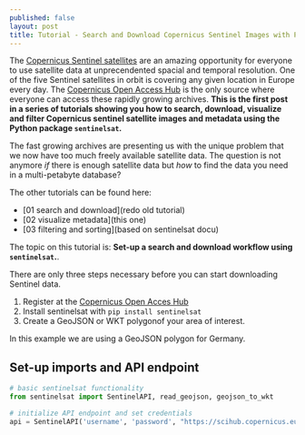 ```yaml
---
published: false
layout: post
title: Tutorial - Search and Download Copernicus Sentinel Images with Python
---
```

The [Copernicus Sentinel satellites](http://www.esa.int/Our_Activities/Observing_the_Earth/Copernicus/Overview4) are an amazing opportunity for everyone to use satellite data at unprecendented spacial and temporal resolution. One of the five Sentinel satellites in orbit is covering any given location in Europe every day. The [Copernicus Open Access Hub](https://scihub.copernicus.eu) is the only source where everyone can access these rapidly growing archives. **This is the first post in a series of tutorials showing you how to search, download, visualize and filter Copernicus sentinel satellite images and metadata using the Python package `sentinelsat`.**

The fast growing archives are presenting us with the unique problem that we now have too much freely available satellite data. The question is not anymore *if* there is enough satellite data but *how* to find the data you need in a multi-petabyte database?

The other tutorials can be found here:

- [01 search and download](redo old tutorial)
- [02 visualize metadata](this one)
- [03 filtering and sorting](based on sentinelsat docu)

The topic on this tutorial is: **Set-up a search and download workflow using `sentinelsat`.**.

There are only three steps necessary before you can start downloading Sentinel data.

1. Register at the [Copernicus Open Acces Hub](https://scihub.copernicus.eu)
2. Install sentinelsat with `pip install sentinelsat`
3. Create a GeoJSON or WKT polygonof your area of interest.

In this example we are using a GeoJSON polygon for Germany.
<script src="https://embed.github.com/view/geojson/fernerkundung/fernerkundung.github.io/master/media/Deutschland.geojson"></script>

## Set-up imports and API endpoint

```python
# basic sentinelsat functionality
from sentinelsat import SentinelAPI, read_geojson, geojson_to_wkt

# initialize API endpoint and set credentials
api = SentinelAPI('username', 'password', "https://scihub.copernicus.eu/apihub")
```
